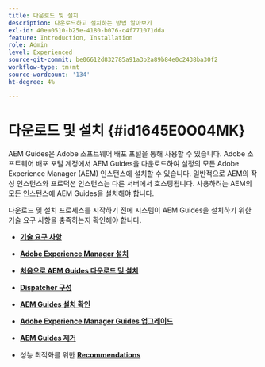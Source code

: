 ```yaml
---
title: 다운로드 및 설치
description: 다운로드하고 설치하는 방법 알아보기
exl-id: 40ea0510-b25e-4180-b076-c4f771071dda
feature: Introduction, Installation
role: Admin
level: Experienced
source-git-commit: be06612d832785a91a3b2a89b84e0c2438ba30f2
workflow-type: tm+mt
source-wordcount: '134'
ht-degree: 4%

---
```


# 다운로드 및 설치 {#id1645E0O04MK}

AEM Guides은 Adobe 소프트웨어 배포 포털을 통해 사용할 수 있습니다. Adobe 소프트웨어 배포 포털 계정에서 AEM Guides을 다운로드하여 설정의 모든 Adobe Experience Manager \(AEM\) 인스턴스에 설치할 수 있습니다. 일반적으로 AEM의 작성 인스턴스와 프로덕션 인스턴스는 다른 서버에서 호스팅됩니다. 사용하려는 AEM의 모든 인스턴스에 AEM Guides을 설치해야 합니다.

다운로드 및 설치 프로세스를 시작하기 전에 시스템이 AEM Guides을 설치하기 위한 기술 요구 사항을 충족하는지 확인해야 합니다.

- **[기술 요구 사항](download-install-technical-requirements.md)**

- **[Adobe Experience Manager 설치](download-install-aem.md)**

- **[처음으로 AEM Guides 다운로드 및 설치](download-install-aemg-first-time.md)**

- **[Dispatcher 구성](download-install-configure-dispatcher.md)**

- **[AEM Guides 설치 확인](download-install-verify-aemg-installation.md)**

- **[Adobe Experience Manager Guides 업그레이드](upgrade-xml-documentation.md)**

- **[AEM Guides 제거](download-install-unistall-aemg.md)**

- 성능 최적화를 위한 **[Recommendations](download-install-recommend-perf-optimiz.md)**

